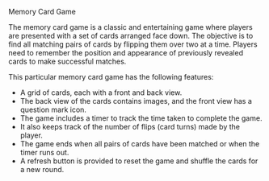 Memory Card Game 

The memory card game is a classic and entertaining game where players are presented with a set of cards arranged face down. The objective is to find all matching pairs of cards by flipping them over two at a time. Players need to remember the position and appearance of previously revealed cards to make successful matches.

This particular memory card game has the following features:

- A grid of cards, each with a front and back view.
- The back view of the cards contains images, and the front view has a question mark icon.
- The game includes a timer to track the time taken to complete the game.
- It also keeps track of the number of flips (card turns) made by the player.
- The game ends when all pairs of cards have been matched or when the timer runs out.
- A refresh button is provided to reset the game and shuffle the cards for a new round.
